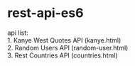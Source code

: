 # rest-api-es6

api list: <br>
    1. Kanye West Quotes API (kanye.html) <br>
    2. Random Users API (random-user.html) <br>
    3. Rest Countries API (countries.html) <br>
